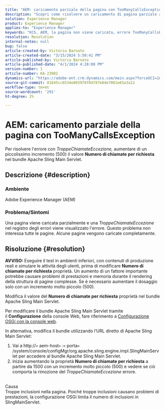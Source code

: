 ```yaml
---
title: "AEM: caricamento parziale della pagina con TooManyCallsException"
description: "Scopri come risolvere un caricamento di pagina parziale a causa di troppe inclusioni all’interno della pagina."
solution: Experience Manager
product: Experience Manager
applies-to: "Experience Manager"
keywords: "KCS, AEM, la pagina non viene caricata, errore TooManyCallsExceptions, TooManyCallsExceptions, Adobe Experience Manager, risoluzione dei problemi, Experience Manager"
resolution: Resolution
internal-notes: null
bug: false
article-created-by: Victoria Barnato
article-created-date: "3/15/2024 5:50:41 PM"
article-published-by: Victoria Barnato
article-published-date: "4/1/2024 4:28:08 PM"
version-number: 1
article-number: KA-23902
dynamics-url: "https://adobe-ent.crm.dynamics.com/main.aspx?forceUCI=1&pagetype=entityrecord&etn=knowledgearticle&id=091a9d84-f4e2-ee11-904d-6045bd006079"
source-git-commit: 01645cc6534e8939f8f04787e84e7081e03a3a12
workflow-type: tm+mt
source-wordcount: '291'
ht-degree: 2%

---
```


# AEM: caricamento parziale della pagina con TooManyCallsException


Per risolvere l&#39;errore con *TroppeChiamateEccezione,* aumentare di un piccolissimo incremento (500) il valore <b>Numero di chiamate per richiesta</b> nel bundle Apache Sling Main Servlet.

## Descrizione {#description}


### Ambiente

Adobe Experience Manager (AEM)

### Problema/Sintomi

Una pagina viene caricata parzialmente e una *TroppeChiamateEccezione* nel registro degli errori viene visualizzato l&#39;errore. Questo problema non interessa tutte le pagine. Alcune pagine vengono caricate completamente.


## Risoluzione {#resolution}


<b>AVVISO: </b>Eseguire il test in ambienti inferiori, con contenuti di produzione reali e simulare le attività degli utenti, prima di modificare <b>Numero di chiamate per richiesta</b> proprietà. Un aumento di un fattore importante potrebbe causare problemi di prestazioni e memoria durante il rendering della struttura di pagine complesse. Se è necessario aumentare il dosaggio solo con un incremento molto piccolo (500). 

Modifica il valore del <b>Numero di chiamate per richiesta</b> proprietà nel bundle Apache Sling Main Servlet.

Per modificare il bundle Apache Sling Main Servlet tramite il <b>Configurazione</b> della console Web, fare riferimento a [Configurazione OSGi con la console web](https://experienceleague.adobe.com/en/docs/experience-manager-65/content/implementing/deploying/configuring/configuring-osgi#osgi-configuration-with-the-web-console).

In alternativa, modifica il bundle utilizzando l’URL diretto di Apache Sling Main Servlet:

1. Vai a http://`<` aem-host`>` :`<` porta`>` /system/console/configMgr/org.apache.sling.engine.impl.SlingMainServlet per accedere al bundle Apache Sling Main Servlet.
2. Inizia aumentando la proprietà <b>Numero di chiamate per richiesta</b> a partire da 1500 con un incremento molto piccolo (500) e vedere se ciò comporta la rimozione del *TroppeChiamateEccezione* errore.

<br>Causa<br>
Troppe inclusioni nella pagina. Poiché troppe inclusioni causano problemi di prestazioni, la configurazione OSGi limita il numero di inclusioni in SlingMainServlet.
